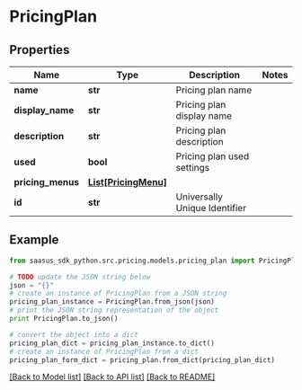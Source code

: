# PricingPlan


## Properties
Name | Type | Description | Notes
------------ | ------------- | ------------- | -------------
**name** | **str** | Pricing plan name | 
**display_name** | **str** | Pricing plan display name | 
**description** | **str** | Pricing plan description | 
**used** | **bool** | Pricing plan used settings | 
**pricing_menus** | [**List[PricingMenu]**](PricingMenu.md) |  | 
**id** | **str** | Universally Unique Identifier | 

## Example

```python
from saasus_sdk_python.src.pricing.models.pricing_plan import PricingPlan

# TODO update the JSON string below
json = "{}"
# create an instance of PricingPlan from a JSON string
pricing_plan_instance = PricingPlan.from_json(json)
# print the JSON string representation of the object
print PricingPlan.to_json()

# convert the object into a dict
pricing_plan_dict = pricing_plan_instance.to_dict()
# create an instance of PricingPlan from a dict
pricing_plan_form_dict = pricing_plan.from_dict(pricing_plan_dict)
```
[[Back to Model list]](../README.md#documentation-for-models) [[Back to API list]](../README.md#documentation-for-api-endpoints) [[Back to README]](../README.md)


